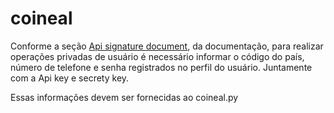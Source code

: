 # coineal

Conforme a seção [Api signature document](https://www.coineal.com/res/download/Coineal-API.htm#b37d4b02774946929d649cd577043a6a), da documentação, para realizar operações privadas de usuário é necessário informar o código do país, número de telefone e senha registrados no perfil do usuário. Juntamente com a Api key e secrety key.

Essas informações devem ser fornecidas ao coineal.py
